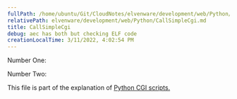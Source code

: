 ```yaml
---
fullPath: /home/ubuntu/Git/CloudNotes/elvenware/development/web/Python/CallSimpleCgi.md
relativePath: elvenware/development/web/Python/CallSimpleCgi.md
title: CallSimpleCgi
debug: aec has both but checking ELF code
creationLocalTime: 3/11/2022, 4:02:54 PM
---
```


<!-- toc -->
<!-- tocstop -->

Number One:

Number Two:

This file is part of the explanation of [Python CGI
scripts.](PythonScripts.html#moreCgi)
